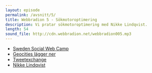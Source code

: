 ```yaml
---
layout: episode
permalink: /avsnitt/5/
title: Webbradion 5 - Sökmotoroptimering
description: Vi pratar sökmotoroptimering med Nikke Lindqvist.
length: 54
sound_file: http://cdn.webbradion.net/webbradion005.mp3
---
```


* [Sweden Social Web Camp](http://www.whatsnext.se/2009/04/22/arets-hajk-sweden-social-web-camp/)
* [Geocities lägger ner](http://www.sitepoint.com/blogs/2009/05/03/rip-geocities/)
* [Tweetexchange](http://tweexchange.com/)
* [Nikke Lindqvist](http://www.lindqvist.com/)
